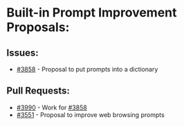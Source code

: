 # Built-in Prompt Improvement Proposals:
## Issues:
- [#3858][3858] - Proposal to put prompts into a dictionary

## Pull Requests:
- [#3990][3990] - Work for [#3858][3858]
- [#3551][3551] - Proposal to improve web browsing prompts


[3551]:https://github.com/Significant-Gravitas/Auto-GPT/issues/3551
[3858]:https://github.com/Significant-Gravitas/Auto-GPT/issues/3858
[3990]:https://github.com/Significant-Gravitas/Auto-GPT/pull/3990